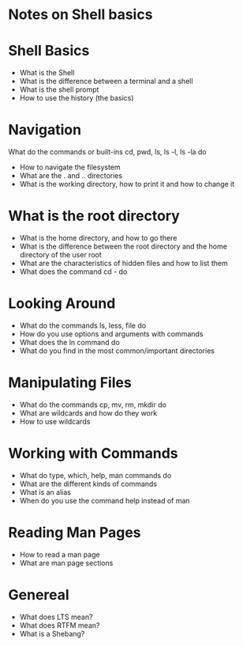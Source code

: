 # Notes on Shell basics 
# Shell Basics

* What is the Shell
* What is the difference between a terminal and a shell
* What is the shell prompt
* How to use the history (the basics)

# Navigation
What do the commands or built-ins cd, pwd, ls, ls -l, ls -la do
* How to navigate the filesystem
* What are the . and .. directories
* What is the working directory, how to print it and how to change it

# What is the root directory

* What is the home directory, and how to go there
* What is the difference between the root directory and the home directory of the user root
* What are the characteristics of hidden files and how to list them
* What does the command cd - do

# Looking Around

* What do the commands ls, less, file do
* How do you use options and arguments with commands
* What does the ln command do
* What do you find in the most common/important directories

# Manipulating Files

* What do the commands cp, mv, rm, mkdir do
* What are wildcards and how do they work
* How to use wildcards

# Working with Commands

* What do type, which, help, man commands do
* What are the different kinds of commands
* What is an alias
* When do you use the command help instead of man

# Reading Man Pages

* How to read a man page
* What are man page sections

# Genereal
* What does LTS mean?
* What does RTFM mean?
* What is a Shebang?

